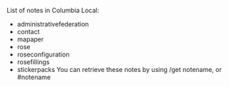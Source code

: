List of notes in Columbia Local:
- administrativefederation
- contact
- mapaper
- rose
- roseconfiguration
- rosefillings
- stickerpacks
You can retrieve these notes by using /get notename, or #notename